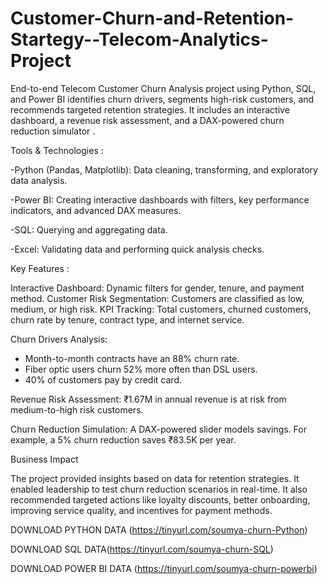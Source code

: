 # Customer-Churn-and-Retention-Startegy--Telecom-Analytics-Project
End-to-end Telecom Customer Churn Analysis project using Python, SQL, and Power BI identifies churn drivers, segments high-risk customers, and recommends targeted retention strategies. It includes an interactive dashboard, a revenue risk assessment, and a DAX-powered churn reduction simulator .

Tools & Technologies :

-Python (Pandas, Matplotlib): Data cleaning, transforming, and exploratory data analysis.

-Power BI: Creating interactive dashboards with filters, key performance indicators, and advanced DAX measures.

-SQL: Querying and aggregating data.

-Excel: Validating data and performing quick analysis checks.

Key Features :

Interactive Dashboard: Dynamic filters for gender, tenure, and payment method.
Customer Risk Segmentation: Customers are classified as low, medium, or high risk.
KPI Tracking: Total customers, churned customers, churn rate by tenure, contract type, and internet service.

Churn Drivers Analysis:

- Month-to-month contracts have an 88% churn rate.
- Fiber optic users churn 52% more often than DSL users.
- 40% of customers pay by credit card.

Revenue Risk Assessment: ₹1.67M in annual revenue is at risk from medium-to-high risk customers.

Churn Reduction Simulation: A DAX-powered slider models savings. For example, a 5% churn reduction saves ₹83.5K per year.

Business Impact

The project provided insights based on data for retention strategies. It enabled leadership to test churn reduction scenarios in real-time. It also recommended targeted actions like loyalty discounts, better onboarding, improving service quality, and incentives for payment methods.

DOWNLOAD PYTHON DATA (https://tinyurl.com/soumya-churn-Python)

DOWNLOAD SQL DATA(https://tinyurl.com/soumya-churn-SQL)

DOWNLOAD POWER BI DATA (https://tinyurl.com/soumya-churn-powerbi)




